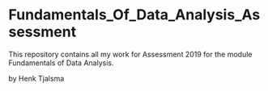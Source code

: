 # Fundamentals_Of_Data_Analysis_Assessment

This repository contains all my work for Assessment 2019 for the module Fundamentals of Data Analysis.

by Henk Tjalsma
